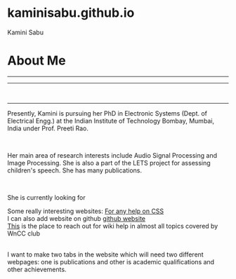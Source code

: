 # kaminisabu.github.io

<!DOCTYPE html>
<html>
<head>
<title>Kamini Sabu</title>
</head>
<body>Kamini Sabu
</body>
<h1> About Me</h1>
<hr>
<hr>
<br>
<hr>
<p> Presently, Kamini is pursuing her PhD in Electronic Systems (Dept. of Electrical Engg.) at the Indian Institute of Technology Bombay, Mumbai, India under Prof. Preeti Rao.</p>
<br>
<p> Her main area of research interests include Audio Signal Processing and Image Processing. She is also a part of the LETS project for assessing children's speech. She has many publications.</p>
<br>
<p> She is currently looking for </p>

Some really interesting websites:
<a href="https://github.com/wncc/learners-space/blob/master/Web%20Development/Week%202/CSS.md">For any help on CSS</a>
<br>
I can also add website on github <a href="https://docs.github.com/en/free-pro-team@latest/github/working-with-github-pages/creating-a-github-pages-site">github website</a>
<br>
<a href="https://www.wncc-iitb.org/wiki/index.php/The_Web_and_Coding_Club">This</a> is the place to reach out for wiki help in almost all topics covered by WnCC club

<br>
I want to make two tabs in the website which will need two different webpages: one is publications and other is academic qualifications and other achievements.
